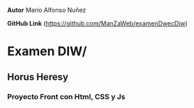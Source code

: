 **Autor** Mario Alfonso Nuñez

**GitHub Link** (https://github.com/ManZaWeb/examenDwecDiw)

# Examen DIW/

## Horus Heresy


### Proyecto Front con Html, CSS y Js